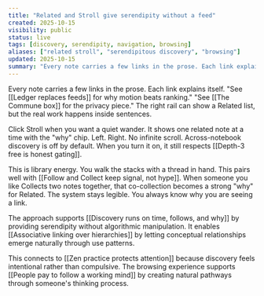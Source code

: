 ```yaml
---
title: "Related and Stroll give serendipity without a feed"
created: 2025-10-15
visibility: public
status: live
tags: [discovery, serendipity, navigation, browsing]
aliases: ["related stroll", "serendipitous discovery", "browsing"]
updated: 2025-10-15
summary: "Every note carries a few links in the prose. Each link explains itself. The right rail can show a Related list, but the real work happens inside sentences."
---
```


Every note carries a few links in the prose. Each link explains itself. "See [[Ledger replaces feeds]] for why motion beats ranking." "See [[The Commune box]] for the privacy piece." The right rail can show a Related list, but the real work happens inside sentences.

Click Stroll when you want a quiet wander. It shows one related note at a time with the "why" chip. Left. Right. No infinite scroll. Across-notebook discovery is off by default. When you turn it on, it still respects [[Depth-3 free is honest gating]].

This is library energy. You walk the stacks with a thread in hand. This pairs well with [[Follow and Collect keep signal, not hype]]. When someone you like Collects two notes together, that co-collection becomes a strong "why" for Related. The system stays legible. You always know why you are seeing a link.

The approach supports [[Discovery runs on time, follows, and why]] by providing serendipity without algorithmic manipulation. It enables [[Associative linking over hierarchies]] by letting conceptual relationships emerge naturally through use patterns.

This connects to [[Zen practice protects attention]] because discovery feels intentional rather than compulsive. The browsing experience supports [[People pay to follow a working mind]] by creating natural pathways through someone's thinking process.
